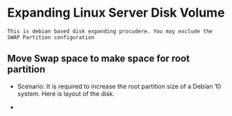 # Expanding Linux Server Disk Volume

```
This is debian based disk expanding procudere. You may exclude the SWAP Partition configuration
```

## Move Swap space to make space for root partition

- Scenario: It is required to increase the root partition size of a Debian 10 system. Here
is layout of the disk.

- 